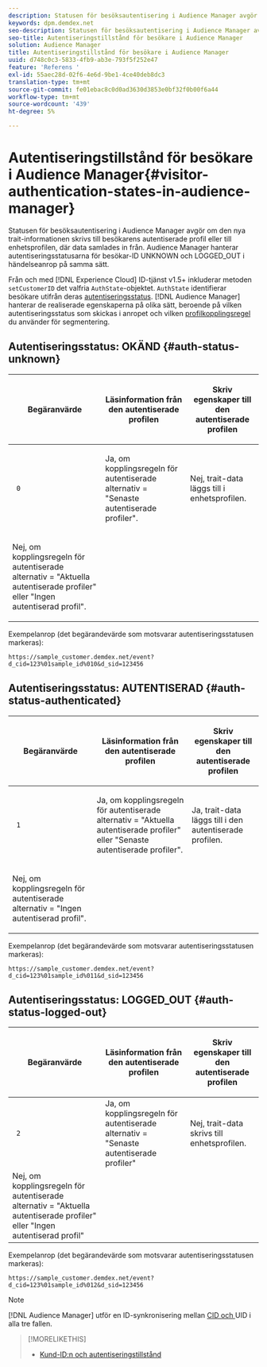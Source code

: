 ```yaml
---
description: Statusen för besöksautentisering i Audience Manager avgör om den nya trait-informationen skrivs till besökarens autentiserade profil eller till enhetsprofilen, där data samlades in från. Audience Manager hanterar autentiseringsstatusarna för besökar-ID UNKNOWN och LOGGED_OUT i händelseanrop på samma sätt.
keywords: dpm.demdex.net
seo-description: Statusen för besöksautentisering i Audience Manager avgör om den nya trait-informationen skrivs till besökarens autentiserade profil eller till enhetsprofilen, där data samlades in från. Audience Manager hanterar autentiseringsstatusarna för besökar-ID UNKNOWN och LOGGED_OUT i händelseanrop på samma sätt.
seo-title: Autentiseringstillstånd för besökare i Audience Manager
solution: Audience Manager
title: Autentiseringstillstånd för besökare i Audience Manager
uuid: d748c0c3-5833-4fb9-ab3e-793f5f252e47
feature: 'Referens '
exl-id: 55aec28d-02f6-4e6d-9be1-4ce40deb8dc3
translation-type: tm+mt
source-git-commit: fe01ebac8c0d0ad3630d3853e0bf32f0b00f6a44
workflow-type: tm+mt
source-wordcount: '439'
ht-degree: 5%

---
```


# Autentiseringstillstånd för besökare i Audience Manager{#visitor-authentication-states-in-audience-manager}

Statusen för besöksautentisering i Audience Manager avgör om den nya trait-informationen skrivs till besökarens autentiserade profil eller till enhetsprofilen, där data samlades in från. Audience Manager hanterar autentiseringsstatusarna för besökar-ID UNKNOWN och LOGGED_OUT i händelseanrop på samma sätt.

Från och med [!DNL Experience Cloud] ID-tjänst v1.5+ inkluderar metoden `setCustomerID` det valfria `AuthState`-objektet. `AuthState` identifierar besökare utifrån deras  [autentiseringsstatus](https://docs.adobe.com/content/help/en/id-service/using/reference/authenticated-state.html). [!DNL Audience Manager] hanterar de realiserade egenskaperna på olika sätt, beroende på vilken autentiseringsstatus som skickas i anropet och vilken  [profilkopplingsregel ](../features/profile-merge-rules/merge-rules-dashboard.md) du använder för segmentering.

## Autentiseringsstatus: OKÄND {#auth-status-unknown}

<table id="table_E1EA51533FAE4BBFB338D6F6116BC1F9"> 
 <thead> 
  <tr> 
   <th colname="col1" class="entry"> <p>Begäranvärde </p> </th> 
   <th colname="col2" class="entry"> <p> <b>Läsinformation </b> från den autentiserade profilen </p> </th> 
   <th colname="col3" class="entry"> <p> <b>Skriv </b> egenskaper till den autentiserade profilen </p> </th> 
  </tr> 
 </thead>
 <tbody> 
  <tr> 
   <td colname="col1" morerows="1"> <p> <code> 0 </code> </p> </td> 
   <td colname="col2"> <p>Ja, om kopplingsregeln för autentiserade alternativ = "Senaste autentiserade profiler". </p> </td> 
   <td colname="col3" morerows="1"> <p>Nej, trait-data läggs till i enhetsprofilen. </p> </td> 
  </tr> 
  <tr> 
   <td colname="col2"> <p>Nej, om kopplingsregeln för autentiserade alternativ = "Aktuella autentiserade profiler" eller "Ingen autentiserad profil". </p> </td> 
  </tr> 
 </tbody> 
</table>

Exempelanrop (det begärandevärde som motsvarar autentiseringsstatusen markeras):

`https://sample_customer.demdex.net/event?d_cid=123%01sample_id%010&d_sid=123456`

## Autentiseringsstatus: AUTENTISERAD {#auth-status-authenticated}

<table id="table_956ABF96024744308F7773E1F96482B7"> 
 <thead> 
  <tr> 
   <th colname="col1" class="entry"> <p>Begäranvärde </p> </th> 
   <th colname="col2" class="entry"> <p> <b>Läsinformation </b> från den autentiserade profilen </p> </th> 
   <th colname="col3" class="entry"> <p> <b>Skriv </b> egenskaper till den autentiserade profilen </p> </th> 
  </tr> 
 </thead>
 <tbody> 
  <tr> 
   <td colname="col1" morerows="1"> <p> <code> 1 </code> </p> </td> 
   <td colname="col2"> <p>Ja, om kopplingsregeln för autentiserade alternativ = "Aktuella autentiserade profiler" eller "Senaste autentiserade profiler". </p> </td> 
   <td colname="col3" morerows="1"> <p>Ja, trait-data läggs till i den autentiserade profilen. </p> </td> 
  </tr> 
  <tr> 
   <td colname="col2"> <p>Nej, om kopplingsregeln för autentiserade alternativ = "Ingen autentiserad profil". </p> </td> 
  </tr> 
 </tbody> 
</table>

Exempelanrop (det begärandevärde som motsvarar autentiseringsstatusen markeras):

`https://sample_customer.demdex.net/event?d_cid=123%01sample_id%011&d_sid=123456`

## Autentiseringsstatus: LOGGED_OUT {#auth-status-logged-out}

<table id="table_783F0CBB0431482AA49F41468FA65B19"> 
 <thead> 
  <tr> 
   <th colname="col1" class="entry"> <p>Begäranvärde </p> </th> 
   <th colname="col2" class="entry"> <p> <b>Läsinformation </b> från den autentiserade profilen </p> </th> 
   <th colname="col3" class="entry"> <p> <b>Skriv </b> egenskaper till den autentiserade profilen </p> </th> 
  </tr> 
 </thead>
 <tbody> 
  <tr> 
   <td colname="col1" morerows="1"> <p> <code> 2 </code> </p> </td> 
   <td colname="col2"> Ja, om kopplingsregeln för autentiserade alternativ = "Senaste autentiserade profiler" </td> 
   <td colname="col3" morerows="1"> <p>Nej, trait-data skrivs till enhetsprofilen. </p> </td> 
  </tr> 
  <tr> 
   <td colname="col2"> Nej, om kopplingsregeln för autentiserade alternativ = "Aktuella autentiserade profiler" eller "Ingen autentiserad profil" </td> 
  </tr> 
 </tbody> 
</table>

Exempelanrop (det begärandevärde som motsvarar autentiseringsstatusen markeras):

`https://sample_customer.demdex.net/event?d_cid=123%01sample_id%012&d_sid=123456`

>[!NOTE]
>
>[!DNL Audience Manager] utför en ID-synkronisering mellan  [CID och ](../reference/ids-in-aam.md) UID i alla tre fallen.

>[!MORELIKETHIS]
>
>* [Kund-ID:n och autentiseringstillstånd](https://docs.adobe.com/content/help/en/id-service/using/reference/authenticated-state.html)

